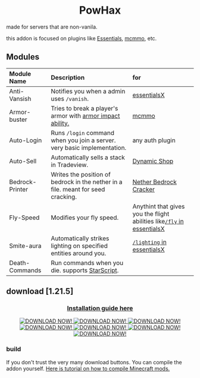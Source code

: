 <h1 align="center">PowHax</h1> 

made for servers that are non-vanila.

this addon is focused on plugins like [Essentials](https://essentialsx.net/), [mcmmo](https://mcmmo.org/), etc. 

## Modules


| Module Name | Description | for|
| :-------- | :------- | :------------------------- |
| Anti-Vansish | Notifies you when a admin uses `/vanish`. | [essentialsX](https://essentialsx.net) |
| Armor-buster | Tries to break a player's armor with [armor impact ability.](https://mcmmo.fandom.com/wiki/Axes_(Combat)#Armor_Impact) | [mcmmo](https://mcmmo.org/#home) |
| Auto-Login | Runs `/login` command when you join a server. very basic implementation. | any auth plugin |
| Auto-Sell | Automatically sells a stack in Tradeview. | [Dynamic Shop](https://www.spigotmc.org/resources/discontinued-dynamicshop-3-1-16-5-1-21.65603) |
| Bedrock-Printer | Writes the position of bedrock in the nether in a file. meant for seed cracking.| [Nether Bedrock Cracker](https://github.com/19MisterX98/Nether_Bedrock_Cracker) |
| Fly-Speed | Modifies your fly speed. | Anythint that gives you the flight abilities like[`/fly` in essentialsX](https://essentialsX.net) |
| Smite-aura | Automatically strikes lighting on specified entities around you. | [`/lighting` in essentialsX](https://essentialsx.net/) |
| Death-Commands | Run commands when you die. supports [StarScript](https://meteorclient.com/faq/starscript). |  |

## download [1.21.5]


<h3 align="center"><a href="./Installation%20guide.md">Installation guide here</a></h3>

<div align="center">

<a href="https://github.com/Powie69/PowHax/releases" align>
        <img src="https://encrypted-tbn0.gstatic.com/images?q=tbn:ANd9GcRhF3jjLg6ZcMHViwfPKRj_BfMFkDCP59YrcpzZBM5XbGuZ2Q7RyDJfoMoC5S_ckBRX1g&usqp=CAU" alt="DOWNLOAD NOW!"/>
        <img src="https://encrypted-tbn0.gstatic.com/images?q=tbn:ANd9GcS_GlNQ2QzowFoex_SuVlqpKPyYsXwN1oldZg&usqp=CAU" alt="DOWNLOAD NOW!"/>
        <img src="https://encrypted-tbn0.gstatic.com/images?q=tbn:ANd9GcScPp03sqFuOjFnK47izCeppMQ7Z61vJq1EXA&usqp=CAU" alt="DOWNLOAD NOW!"/>
        <img src="https://encrypted-tbn0.gstatic.com/images?q=tbn:ANd9GcQoaW7cYo8gjF2up_6C-bi-FJ_aIKbB0QKrtaqI-58w_MpIfeh5Ip5Su14R-6WjHLBmWe4&usqp=CAU" alt="DOWNLOAD NOW!"/>
        <img src="https://t4.ftcdn.net/jpg/06/00/79/51/360_F_600795160_dIBqMukBPbrf2CuZjt4CpbCvhKsdOPxj.jpg" alt="DOWNLOAD NOW!"/>
        <img src="https://cdn.pixabay.com/photo/2023/02/09/15/32/download-7779081_1280.png" alt="DOWNLOAD NOW!"/>
        <img src="https://static.vecteezy.com/system/resources/thumbnails/000/562/163/small/BUTTON-d-2.jpg" alt="DOWNLOAD NOW!"/>
</a>
</div>


### build


If you don't trust the very many download buttons. You can compile the addon yourself.
[Here is tutorial on how to compile Minecraft mods.](https://youtu.be/5dEgxdLUQoI)
